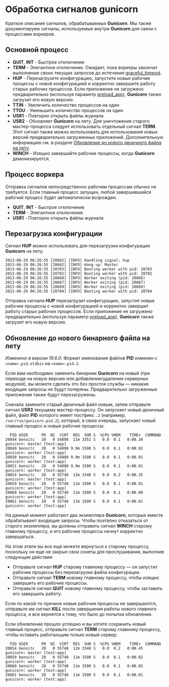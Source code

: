 # Обработка сигналов gunicorn

Краткое описание сигналов, обрабатываемых **Gunicorn**. Мы также документируем сигналы, используемые внутри **Gunicorn** для связи с процессами воркеров.

## Основной процесс

* **QUIT**, **INT** - Быстрое отключение
* **TERM** - Элегантное отключение. Ожидает, пока воркеры закончат выполнение своих текущих запросов до истечения [graceful\_timeout](nastroika-gunicorn.md#graceful\_timeout).
* **HUP** - Перезагрузите конфигурацию, запустите новые рабочие процессы с новой конфигурацией и корректно завершите работу старых рабочих процессов. Если приложение не загружено предварительно (используя параметр [preload\_app](nastroika-gunicorn.md#preload\_app)), **Gunicorn** также загрузит его новую версию.
* **TTIN** - Увеличить количество процессов на один
* **TTOU** - Уменьшить количество процессов на один
* **USR1** - Повторно открыть файлы журнала
* **USR2** - Обновляет **Gunicorn** на лету. Для уничтожения старого мастер-процесса следует использовать отдельный сигнал **TERM**. Этот сигнал также можно использовать для использования новых версий предварительно загруженных приложений. Дополнительную информацию см. в разделе [Обновление до нового двоичного файла на лету](obrabotka-signalov-gunicorn.md#obnovlenie-do-novogo-binarnogo-faila-na-letu).
* **WINCH** - Изящно завершайте рабочие процессы, когда **Gunicorn** демонизируется.

## Процесс воркера

Отправка сигналов непосредственно рабочим процессам обычно не требуется. Если главный процесс запущен, любой завершившийся рабочий процесс будет автоматически возрожден.

* **QUIT**, **INT** - Быстрое отключение
* **TERM** - Элегантное отключение.
* **USR1** - Повторно открыть файлы журнала

## Перезагрузка конфигурации

Сигнал **HUP** можно использовать для перезагрузки конфигурации **Gunicorn** на лету.

```log
2013-06-29 06:26:55 [20682] [INFO] Handling signal: hup
2013-06-29 06:26:55 [20682] [INFO] Hang up: Master
2013-06-29 06:26:55 [20703] [INFO] Booting worker with pid: 20703
2013-06-29 06:26:55 [20702] [INFO] Booting worker with pid: 20702
2013-06-29 06:26:55 [20688] [INFO] Worker exiting (pid: 20688)
2013-06-29 06:26:55 [20687] [INFO] Worker exiting (pid: 20687)
2013-06-29 06:26:55 [20689] [INFO] Worker exiting (pid: 20689)
2013-06-29 06:26:55 [20704] [INFO] Booting worker with pid: 20704
```

Отправка сигнала **HUP** перезагрузит конфигурацию, запустит новые рабочие процессы с новой конфигурацией и корректно завершит работу старых рабочих процессов. Если приложение не загружено предварительно (используя параметр [preload\_app](nastroika-gunicorn.md#preload\_app)), **Gunicorn** также загрузит его новую версию.

## Обновление до нового бинарного файла на лету

_Изменено в версии 19.6.0_: Формат именования файлов **PID** изменен с `<name>.pid.oldbin` на `<name>.pid.2`.

Если вам необходимо заменить бинарник **Gunicorn** на новый (при переходе на новую версию или добавлении/удалении серверных модулей), вы можете сделать это без простоя службы — никакие входящие запросы не будут потеряны. Предварительно загруженные приложения также будут перезагружены.

Сначала замените старый двоичный файл новым, затем отправьте сигнал **USR2** текущему мастер-процессу. Он запускает новый двоичный файл, файл **PID** которого имеет постфикс `.2` (например, `/var/run/gunicorn.pid.2`), который, в свою очередь, запускает новый главный процесс и новые рабочие процессы:

```log
  PID USER      PR  NI  VIRT  RES  SHR S  %CPU %MEM    TIME+  COMMAND
20844 benoitc   20   0 54808  11m 3352 S   0.0  0.1   0:00.36 gunicorn: master [test:app]
20849 benoitc   20   0 54808 9.9m 1500 S   0.0  0.1   0:00.02 gunicorn: worker [test:app]
20850 benoitc   20   0 54808 9.9m 1500 S   0.0  0.1   0:00.01 gunicorn: worker [test:app]
20851 benoitc   20   0 54808 9.9m 1500 S   0.0  0.1   0:00.01 gunicorn: worker [test:app]
20854 benoitc   20   0 55748  12m 3348 S   0.0  0.2   0:00.35 gunicorn: master [test:app]
20859 benoitc   20   0 55748  11m 1500 S   0.0  0.1   0:00.01 gunicorn: worker [test:app]
20860 benoitc   20   0 55748  11m 1500 S   0.0  0.1   0:00.00 gunicorn: worker [test:app]
20861 benoitc   20   0 55748  11m 1500 S   0.0  0.1   0:00.01 gunicorn: worker [test:app]
```

На данный момент работают два экземпляра **Gunicorn**, которые вместе обрабатывают входящие запросы. Чтобы поэтапно отказаться от старого экземпляра, вы должны отправить сигнал **WINCH** старому главному процессу, и его рабочие процессы начнут корректно завершаться.

На этом этапе вы все еще можете вернуться к старому процессу, поскольку он еще не закрыл свои сокеты для прослушивания, выполнив следующие действия:

* Отправьте сигнал **HUP** старому главному процессу — он запустит рабочие процессы без перезагрузки файла конфигурации.
* Отправьте сигнал **TERM** новому главному процессу, чтобы изящно завершить его рабочие процессы.
* Отправьте сигнал **QUIT** новому главному процессу, чтобы заставить его завершить работу.

Если по какой-то причине новые рабочие процессы не завершаются, отправьте им сигнал **KILL** после завершения работы нового главного процесса, и все вернется к тому, что было до попытки обновления.

Если обновление прошло успешно и вы хотите сохранить новый главный процесс, отправьте сигнал **TERM** старому главному процессу, чтобы оставить работающим только новый сервер:

```log
  PID USER      PR  NI  VIRT  RES  SHR S  %CPU %MEM    TIME+  COMMAND
20854 benoitc   20   0 55748  12m 3348 S   0.0  0.2   0:00.45 gunicorn: master [test:app]
20859 benoitc   20   0 55748  11m 1500 S   0.0  0.1   0:00.02 gunicorn: worker [test:app]
20860 benoitc   20   0 55748  11m 1500 S   0.0  0.1   0:00.02 gunicorn: worker [test:app]
20861 benoitc   20   0 55748  11m 1500 S   0.0  0.1   0:00.01 gunicorn: worker [test:app]
```
